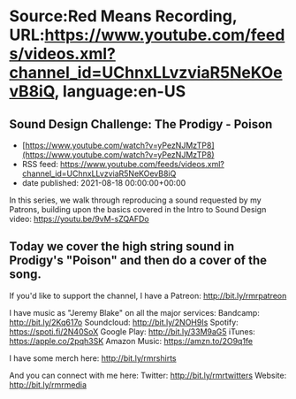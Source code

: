 # Source:Red Means Recording, URL:https://www.youtube.com/feeds/videos.xml?channel_id=UChnxLLvzviaR5NeKOevB8iQ, language:en-US

## Sound Design Challenge: The Prodigy - Poison
 - [https://www.youtube.com/watch?v=yPezNJMzTP8](https://www.youtube.com/watch?v=yPezNJMzTP8)
 - RSS feed: https://www.youtube.com/feeds/videos.xml?channel_id=UChnxLLvzviaR5NeKOevB8iQ
 - date published: 2021-08-18 00:00:00+00:00

In this series, we walk through reproducing a sound requested by my Patrons, building upon the basics covered in the Intro to Sound Design video: https://youtu.be/9vM-sZQAFDo

Today we cover the high string sound in Prodigy's "Poison" and then do a cover of the song.
------------------------------------
If you'd like to support the channel, I have a Patreon:  http://bit.ly/rmrpatreon

I have music as "Jeremy Blake" on all the major services: 
Bandcamp: http://bit.ly/2Kq617o
Soundcloud: http://bit.ly/2NOH9Is
Spotify: https://spoti.fi/2N40SoX
Google Play: http://bit.ly/33M9aG5
iTunes: https://apple.co/2pqh3SK
Amazon Music: https://amzn.to/2O9q1fe

I have some merch here: http://bit.ly/rmrshirts

And you can connect with me here: 
Twitter: http://bit.ly/rmrtwitters
Website: http://bit.ly/rmrmedia

